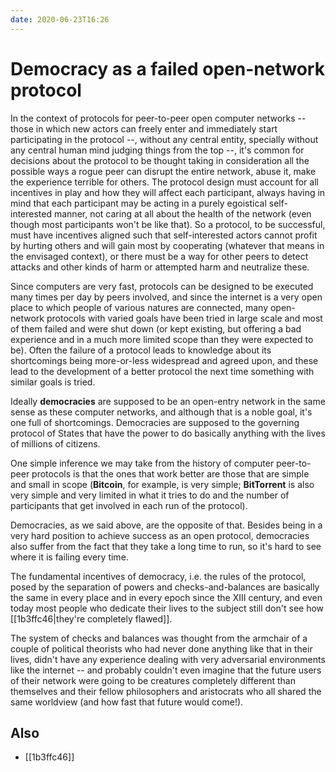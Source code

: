 ```yaml
---
date: 2020-06-23T16:26
---
```


# Democracy as a failed open-network protocol

In the context of protocols for peer-to-peer open computer networks -- those in which new actors can freely enter and immediately start participating in the protocol --, without any central entity, specially without any central human mind judging things from the top --, it's common for decisions about the protocol to be thought taking in consideration all the possible ways a rogue peer can disrupt the entire network, abuse it, make the experience terrible for others. The protocol design must account for all incentives in play and how they will affect each participant, always having in mind that each participant may be acting in a purely egoistical self-interested manner, not caring at all about the health of the network (even though most participants won't be like that). So a protocol, to be successful, must have incentives aligned such that self-interested actors cannot profit by hurting others and will gain most by cooperating (whatever that means in the envisaged context), or there must be a way for other peers to detect attacks and other kinds of harm or attempted harm and neutralize these.

Since computers are very fast, protocols can be designed to be executed many times per day by peers involved, and since the internet is a very open place to which people of various natures are connected, many open-network protocols with varied goals have been tried in large scale and most of them failed and were shut down (or kept existing, but offering a bad experience and in a much more limited scope than they were expected to be). Often the failure of a protocol leads to knowledge about its shortcomings being more-or-less widespread and agreed upon, and these lead to the development of a better protocol the next time something with similar goals is tried.

Ideally **democracies** are supposed to be an open-entry network in the same sense as these computer networks, and although that is a noble goal, it's one full of shortcomings. Democracies are supposed to the governing protocol of States that have the power to do basically anything with the lives of millions of citizens.

One simple inference we may take from the history of computer peer-to-peer protocols is that the ones that work better are those that are simple and small in scope (**Bitcoin**, for example, is very simple; **BitTorrent** is also very simple and very limited in what it tries to do and the number of participants that get involved in each run of the protocol).

Democracies, as we said above, are the opposite of that. Besides being in a very hard position to achieve success as an open protocol, democracies also suffer from the fact that they take a long time to run, so it's hard to see where it is failing every time.

The fundamental incentives of democracy, i.e. the rules of the protocol, posed by the separation of powers and checks-and-balances are basically the same in every place and in every epoch since the XIII century, and even today most people who dedicate their lives to the subject still don't see how [[1b3ffc46|they're completely flawed]].

The system of checks and balances was thought from the armchair of a couple of political theorists who had never done anything like that in their lives, didn't have any experience dealing with very adversarial environments like the internet -- and probably couldn't even imagine that the future users of their network were going to be creatures completely different than themselves and their fellow philosophers and aristocrats who all shared the same worldview (and how fast that future would come!).

## Also

* [[1b3ffc46]]
